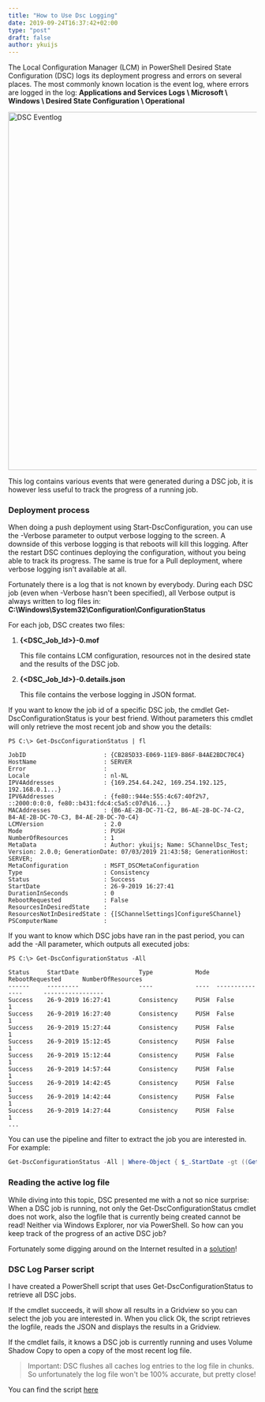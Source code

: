 ```yaml
---
title: "How to Use Dsc Logging"
date: 2019-09-24T16:37:42+02:00
type: "post"
draft: false
author: ykuijs
---
```


The Local Configuration Manager (LCM) in PowerShell Desired State Configuration (DSC)
logs its deployment progress and errors on several places. The most commonly known
location is the event log, where errors are logged in the log:
**Applications and Services Logs \ Microsoft \ Windows \ Desired State Configuration \ Operational**

<img src="../../images/dsc_eventlog.png" alt="DSC Eventlog" style="width:725px;" />

This log contains various events that were generated during a DSC job, it is however
less useful to track the progress of a running job.

### Deployment process

When doing a push deployment using Start-DscConfiguration, you can use the
-Verbose parameter to output verbose logging to the screen. A downside of this
verbose logging is that reboots will kill this logging. After the restart DSC
continues deploying the configuration, without you being able to track its progress.
The same is true for a Pull deployment, where verbose logging isn't available at all.

Fortunately there is a log that is not known by everybody. During each DSC job
(even when -Verbose hasn't been specified), all Verbose output is always written
to log files in: **C:\Windows\System32\Configuration\ConfigurationStatus**

For each job, DSC creates two files:

1. **{\<DSC_Job_Id\>}-0.mof**

     This file contains LCM configuration, resources not in the desired state and
     the results of the DSC job.

1. **{\<DSC_Job_Id\>}-0.details.json**

   This file contains the verbose logging in JSON format.

If you want to know the job id of a specific DSC job, the cmdlet Get-DscConfigurationStatus
is your best friend. Without parameters this cmdlet will only retrieve the most recent
job and show you the details:

```none
PS C:\> Get-DscConfigurationStatus | fl

JobID                      : {CB285D33-E069-11E9-B86F-B4AE2BDC70C4}
HostName                   : SERVER
Error                      :
Locale                     : nl-NL
IPV4Addresses              : {169.254.64.242, 169.254.192.125, 192.168.0.1...}
IPV6Addresses              : {fe80::944e:555:4c67:40f2%7, ::2000:0:0:0, fe80::b431:fdc4:c5a5:c07d%16...}
MACAddresses               : {B6-AE-2B-DC-71-C2, B6-AE-2B-DC-74-C2, B4-AE-2B-DC-70-C3, B4-AE-2B-DC-70-C4}
LCMVersion                 : 2.0
Mode                       : PUSH
NumberOfResources          : 1
MetaData                   : Author: ykuijs; Name: SChannelDsc_Test; Version: 2.0.0; GenerationDate: 07/03/2019 21:43:58; GenerationHost: SERVER;
MetaConfiguration          : MSFT_DSCMetaConfiguration
Type                       : Consistency
Status                     : Success
StartDate                  : 26-9-2019 16:27:41
DurationInSeconds          : 0
RebootRequested            : False
ResourcesInDesiredState    :
ResourcesNotInDesiredState : {[SChannelSettings]ConfigureSChannel}
PSComputerName             :
```

If you want to know which DSC jobs have ran in the past period, you can add the -All
parameter, which outputs all executed jobs:

```none
PS C:\> Get-DscConfigurationStatus -All

Status     StartDate                 Type            Mode  RebootRequested      NumberOfResources
------     ---------                 ----            ----  ---------------      -----------------
Success    26-9-2019 16:27:41        Consistency     PUSH  False                1
Success    26-9-2019 16:27:40        Consistency     PUSH  False                1
Success    26-9-2019 15:27:44        Consistency     PUSH  False                1
Success    26-9-2019 15:12:45        Consistency     PUSH  False                1
Success    26-9-2019 15:12:44        Consistency     PUSH  False                1
Success    26-9-2019 14:57:44        Consistency     PUSH  False                1
Success    26-9-2019 14:42:45        Consistency     PUSH  False                1
Success    26-9-2019 14:42:44        Consistency     PUSH  False                1
Success    26-9-2019 14:27:44        Consistency     PUSH  False                1
...
```

You can use the pipeline and filter to extract the job you are interested in.
For example:

```PowerShell
Get-DscConfigurationStatus -All | Where-Object { $_.StartDate -gt ((Get-Date).AddHours(-2)) -and $_.Status -eq "Failure" }
```

### Reading the active log file

While diving into this topic, DSC presented me with a not so nice surprise:
When a DSC job is running, not only the Get-DscConfigurationStatus cmdlet does
not work, also the logfile that is currently being created cannot be read!
Neither via Windows Explorer, nor via PowerShell.
So how can you keep track of the progress of an active DSC job?

Fortunately some digging around on the Internet resulted in a [solution](https://superuser.com/questions/1184789/powershell-get-content-without-locking-file)!

### DSC Log Parser script

I have created a PowerShell script that uses Get-DscConfigurationStatus to
retrieve all DSC jobs.

If the cmdlet succeeds, it will show all results in a Gridview so you can
select the job you are interested in. When you click Ok, the script
retrieves the logfile, reads the JSON and displays the results in a Gridview.

If the cmdlet fails, it knows a DSC job is currently running and uses
Volume Shadow Copy to open a copy of the most recent log file.

> Important: DSC flushes all caches log entries to the log file in chunks. So
unfortunately the log file won't be 100% accurate, but pretty close!

You can find the script [here](https://raw.githubusercontent.com/ykuijs/Powershell/master/Dsc/DSCLogParser.ps1)

